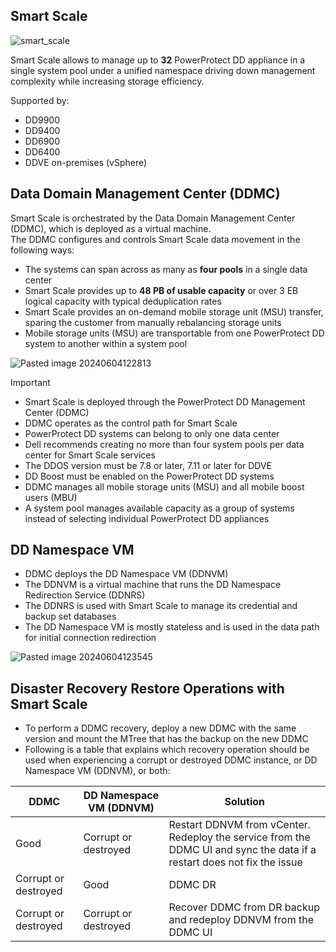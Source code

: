## Smart Scale

![smart_scale](https://github.com/user-attachments/assets/2a1072eb-65c6-4d8e-8253-6b6f158fbfab)

Smart Scale allows to manage up to **32** PowerProtect DD appliance in a single system pool under a unified namespace driving down management complexity while increasing storage efficiency.

Supported by:
- DD9900
- DD9400
- DD6900
- DD6400
- DDVE on-premises (vSphere)

## Data Domain Management Center (DDMC)
Smart Scale is orchestrated by the Data Domain Management Center (DDMC), which is deployed as a virtual machine.\
The DDMC configures and controls Smart Scale data movement in the following ways:

- The systems can span across as many as **four pools** in a single data center
- Smart Scale provides up to **48 PB of usable capacity** or over 3 EB logical capacity with typical deduplication rates
- Smart Scale provides an on-demand mobile storage unit (MSU) transfer, sparing the customer from manually rebalancing storage units
- Mobile storage units (MSU) are transportable from one PowerProtect DD system to another within a system pool

![Pasted image 20240604122813](https://github.com/user-attachments/assets/720dc801-320e-4553-9f25-e4e9a0b99196)

> [!IMPORTANT]
> - Smart Scale is deployed through the PowerProtect DD Management Center (DDMC)
> - DDMC operates as the control path for Smart Scale
> - PowerProtect DD systems can belong to only one data center
> - Dell recommends creating no more than four system pools per data center for Smart Scale services
> - The DDOS version must be 7.8 or later, 7.11 or later for DDVE
> - DD Boost must be enabled on the PowerProtect DD systems
> - DDMC manages all mobile storage units (MSU) and all mobile boost users (MBU)
> - A system pool manages available capacity as a group of systems instead of selecting individual PowerProtect DD appliances

## DD Namespace VM
- DDMC deploys the DD Namespace VM (DDNVM)
- The DDNVM is a virtual machine that runs the DD Namespace Redirection Service (DDNRS)
- The DDNRS is used with Smart Scale to manage its credential and backup set databases
- The DD Namespace VM is mostly stateless and is used in the data path for initial connection redirection

![Pasted image 20240604123545](https://github.com/user-attachments/assets/b035221d-2326-40cf-8d74-44f6cb3c98ff)
## Disaster Recovery Restore Operations with Smart Scale

- To perform a DDMC recovery, deploy a new DDMC with the same version and mount the MTree that has the backup on the new DDMC
- Following is a table that explains which recovery operation should be used when experiencing a corrupt or destroyed DDMC instance, or DD Namespace VM (DDNVM), or both:

| DDMC                 | DD Namespace VM (DDNVM) | Solution                                                                                                                |
| -------------------- | ----------------------- | ----------------------------------------------------------------------------------------------------------------------- |
| Good                 | Corrupt or destroyed    | Restart DDNVM from vCenter. Redeploy the service from the DDMC UI and sync the data if a restart does not fix the issue |
| Corrupt or destroyed | Good                    | DDMC DR                                                                                                                 |
| Corrupt or destroyed | Corrupt or destroyed    | Recover DDMC from DR backup and redeploy DDNVM from the DDMC UI                                                         |
